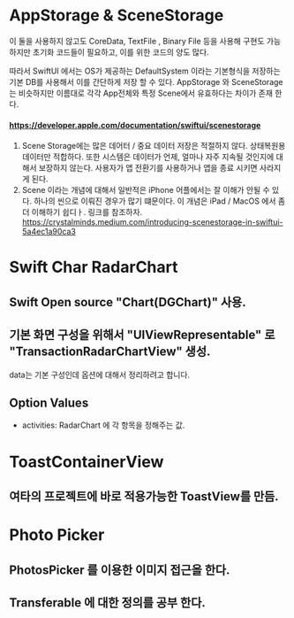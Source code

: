# AppStorage & SceneStorage

이 둘을 사용하지 않고도 CoreData, TextFile , Binary File 등을 사용해 구현도 가능하지만
초기화 코드들이 필요하고, 이를 위한 코드의 양도 많다.

따라서 SwiftUI 에서는 OS가 제공하는 DefaultSystem 이라는 기본형식을 저장하는 기본 DB를 사용해서
이를 간단하게 저장 할 수 있다.
AppStorage 와 SceneStorage는 비슷하지만
이름대로 각각 App전체와 특정 Scene에서 유효하다는 차이가 존재 한다. 

#### https://developer.apple.com/documentation/swiftui/scenestorage

1) Scene Storage에는 많은 데어터 / 중요 데이터 저장은 적절하지 않다. 상태복원용 데이터만 적합하다. 
   또한 시스템은 데이터가 언제, 얼마나 자주 지속될 것인지에 대해서 보장하지 않는다. 
   사용자가 앱 전환기를 사용하거나 앱을 종료 시키면 사라지게 된다. 
2) Scene 이라는 개념에 대해서 일반적은 iPhone 어플에서는 잘 이해가 안될 수 있다. 
   하나의 씬으로 이뤄진 경우가 많기 떄문이다. 
   이 개념은 iPad / MacOS 에서 좀 더 이해하기 쉽디ㅏ. 
   링크를 참조하자. 
   https://crystalminds.medium.com/introducing-scenestorage-in-swiftui-5a4ec1a90ca3
   



# Swift Char RadarChart

## Swift Open source "Chart(DGChart)" 사용. 

## 기본 화면 구성을 위해서 "UIViewRepresentable" 로 "TransactionRadarChartView" 생성. 

data는 기본 구성인데 옵션에 대해서 정리하려고 합니다.

## Option Values 

- activities: RadarChart 에 각 항목을 정해주는 값. 
  


# ToastContainerView 
## 여타의 프로젝트에 바로 적용가능한 ToastView를 만듬. 

# Photo Picker
## PhotosPicker 를 이용한 이미지 접근을 한다. 
## Transferable 에 대한 정의를 공부 한다. 
